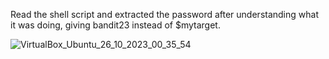 
Read the shell script and extracted the password after understanding what it was doing, giving bandit23 instead of $mytarget.


![VirtualBox_Ubuntu_26_10_2023_00_35_54](https://github.com/CoderZonora/overthewire_bandit_writeup/assets/140229408/e2cf9d0d-c102-4c5d-8f98-3cb99fc79804)
